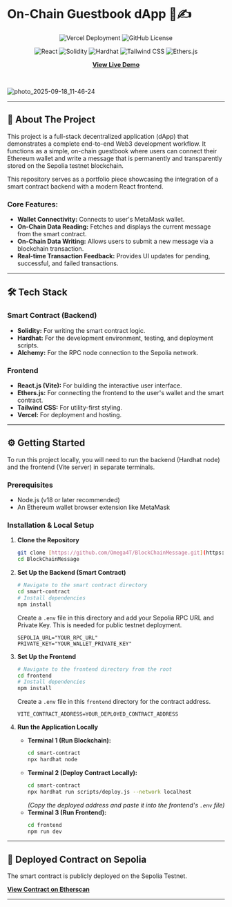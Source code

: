 # On-Chain Guestbook dApp 📖✍️

<div align="center">

![Vercel Deployment](https://img.shields.io/vercel/deployment/Omega4T/BlockChainMessage?style=for-the-badge)
![GitHub License](https://img.shields.io/github/license/Omega4T/BlockChainMessage?style=for-the-badge)

</div>

<div align="center">

![React](https://img.shields.io/badge/React-61DAFB?style=for-the-badge&logo=react&logoColor=white)
![Solidity](https://img.shields.io/badge/Solidity-363636?style=for-the-badge&logo=solidity&logoColor=white)
![Hardhat](https://img.shields.io/badge/Hardhat-FFF600?style=for-the-badge&logo=hardhat&logoColor=black)
![Tailwind CSS](https://img.shields.io/badge/Tailwind_CSS-06B6D4?style=for-the-badge&logo=tailwindcss&logoColor=white)
![Ethers.js](https://img.shields.io/badge/Ethers.js-2C50A7?style=for-the-badge&logo=ethers&logoColor=white)

</div>

<div align="center">

**[View Live Demo](https://block-chain-message.vercel.app/)**

</div>
<br>

![photo_2025-09-18_11-46-24](https://github.com/user-attachments/assets/796459cd-a0e4-426f-9989-b01b436facba)

---

## 🚀 About The Project

This project is a full-stack decentralized application (dApp) that demonstrates a complete end-to-end Web3 development workflow. It functions as a simple, on-chain guestbook where users can connect their Ethereum wallet and write a message that is permanently and transparently stored on the Sepolia testnet blockchain.

This repository serves as a portfolio piece showcasing the integration of a smart contract backend with a modern React frontend.

### Core Features:
* **Wallet Connectivity:** Connects to user's MetaMask wallet.
* **On-Chain Data Reading:** Fetches and displays the current message from the smart contract.
* **On-Chain Data Writing:** Allows users to submit a new message via a blockchain transaction.
* **Real-time Transaction Feedback:** Provides UI updates for pending, successful, and failed transactions.

---

## 🛠️ Tech Stack

### Smart Contract (Backend)
* **Solidity:** For writing the smart contract logic.
* **Hardhat:** For the development environment, testing, and deployment scripts.
* **Alchemy:** For the RPC node connection to the Sepolia network.

### Frontend
* **React.js (Vite):** For building the interactive user interface.
* **Ethers.js:** For connecting the frontend to the user's wallet and the smart contract.
* **Tailwind CSS:** For utility-first styling.
* **Vercel:** For deployment and hosting.

---

## ⚙️ Getting Started

To run this project locally, you will need to run the backend (Hardhat node) and the frontend (Vite server) in separate terminals.

### Prerequisites
* Node.js (v18 or later recommended)
* An Ethereum wallet browser extension like MetaMask

### Installation & Local Setup

1.  **Clone the Repository**
    ```sh
    git clone [https://github.com/Omega4T/BlockChainMessage.git](https://github.com/Omega4T/BlockChainMessage.git)
    cd BlockChainMessage
    ```

2.  **Set Up the Backend (Smart Contract)**
    ```sh
    # Navigate to the smart contract directory
    cd smart-contract
    # Install dependencies
    npm install
    ```
    Create a `.env` file in this directory and add your Sepolia RPC URL and Private Key. This is needed for public testnet deployment.
    ```env
    SEPOLIA_URL="YOUR_RPC_URL"
    PRIVATE_KEY="YOUR_WALLET_PRIVATE_KEY"
    ```

3.  **Set Up the Frontend**
    ```sh
    # Navigate to the frontend directory from the root
    cd frontend 
    # Install dependencies
    npm install
    ```
    Create a `.env` file in this `frontend` directory for the contract address.
    ```env
    VITE_CONTRACT_ADDRESS=YOUR_DEPLOYED_CONTRACT_ADDRESS
    ```

4.  **Run the Application Locally**
    * **Terminal 1 (Run Blockchain):**
        ```sh
        cd smart-contract
        npx hardhat node
        ```
    * **Terminal 2 (Deploy Contract Locally):**
        ```sh
        cd smart-contract
        npx hardhat run scripts/deploy.js --network localhost
        ```
        *(Copy the deployed address and paste it into the frontend's `.env` file)*
    * **Terminal 3 (Run Frontend):**
        ```sh
        cd frontend
        npm run dev
        ```

---

## 📜 Deployed Contract on Sepolia

The smart contract is publicly deployed on the Sepolia Testnet.

**[View Contract on Etherscan](https://sepolia.etherscan.io/address/YOUR_SEPOLIA_CONTRACT_ADDRESS)**

---
